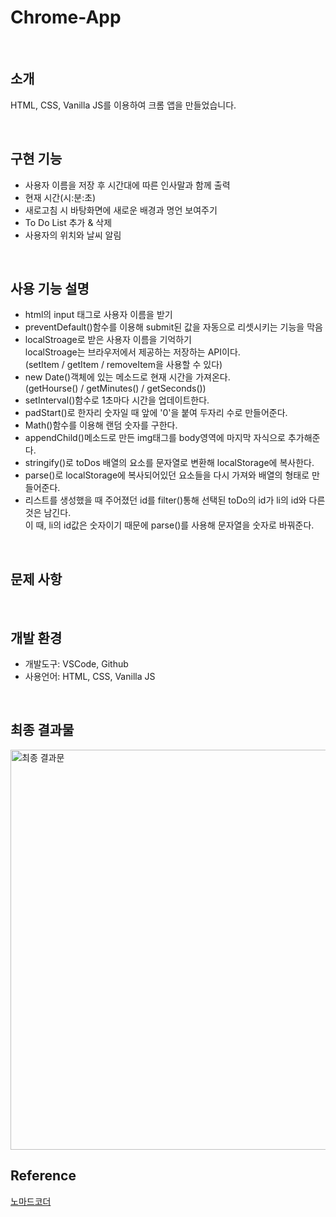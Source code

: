 # Chrome-App

<br>

## 소개
HTML, CSS, Vanilla JS를 이용하여 크롬 앱을 만들었습니다.

<br>

## 구현 기능
  - 사용자 이름을 저장 후 시간대에 따른 인사말과 함께 출력
  - 현재 시간(시:분:초)
  - 새로고침 시 바탕화면에 새로운 배경과 명언 보여주기
  - To Do List 추가 & 삭제
  - 사용자의 위치와 날씨 알림

<br>

## 사용 기능 설명 
  - html의 input 태그로 사용자 이름을 받기
  - preventDefault()함수를 이용해 submit된 값을 자동으로 리셋시키는 기능을 막음
  - localStroage로 받은 사용자 이름을 기억하기
    <br>localStroage는 브라우저에서 제공하는 저장하는 API이다. 
    <br>(setItem / getItem / removeItem을 사용할 수 있다)
  - new Date()객체에 있는 메소드로 현재 시간을 가져온다.
    <br>(getHourse() / getMinutes() / getSeconds())
  - setInterval()함수로 1초마다 시간을 업데이트한다.
  - padStart()로 한자리 숫자일 때 앞에 '0'을 붙여 두자리 수로 만들어준다.
  - Math()함수를 이용해 랜덤 숫자를 구한다.
  - appendChild()메소드로 만든 img태그를 body영역에 마지막 자식으로 추가해준다.
  - stringify()로 toDos 배열의 요소를 문자열로 변환해 localStorage에 복사한다.
  - parse()로 localStorage에 복사되어있던 요소들을 다시 가져와 배열의 형태로 만들어준다.
  - 리스트를 생성했을 때 주어졌던 id를 filter()통해 선택된 toDo의 id가 li의 id와 다른 것은 남긴다.
    <br>이 때, li의 id값은 숫자이기 때문에 parse()를 사용해 문자열을 숫자로 바꿔준다.

<br>

## 문제 사항
  
<br>

## 개발 환경
  - 개발도구: VSCode, Github
  - 사용언어: HTML, CSS, Vanilla JS

<br>

## 최종 결과물
<img width="640" alt="최종 결과문" src="https://user-images.githubusercontent.com/93115007/150671891-a41c3600-dbff-4822-8526-8e83aefde7d5.png">

<br>

## Reference
  [노마드코더](https://www.youtube.com/channel/UCUpJs89fSBXNolQGOYKn0YQ)